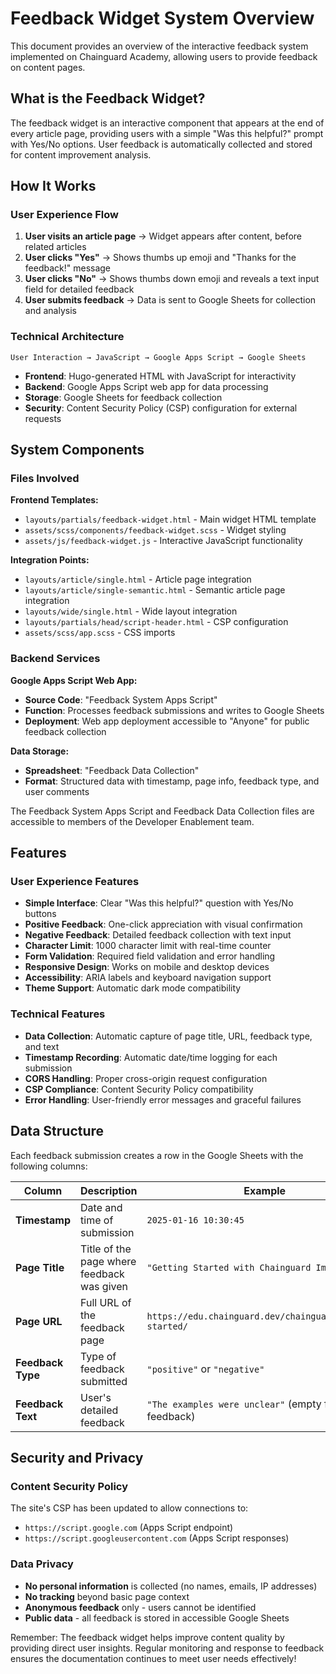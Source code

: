 # Feedback Widget System Overview

This document provides an overview of the interactive feedback system implemented on Chainguard Academy, allowing users to provide feedback on content pages.

## What is the Feedback Widget?

The feedback widget is an interactive component that appears at the end of every article page, providing users with a simple "Was this helpful?" prompt with Yes/No options. User feedback is automatically collected and stored for content improvement analysis.

## How It Works

### User Experience Flow

1. **User visits an article page** → Widget appears after content, before related articles
2. **User clicks "Yes"** → Shows thumbs up emoji and "Thanks for the feedback!" message
3. **User clicks "No"** → Shows thumbs down emoji and reveals a text input field for detailed feedback
4. **User submits feedback** → Data is sent to Google Sheets for collection and analysis

### Technical Architecture

```text
User Interaction → JavaScript → Google Apps Script → Google Sheets
```

- **Frontend**: Hugo-generated HTML with JavaScript for interactivity
- **Backend**: Google Apps Script web app for data processing  
- **Storage**: Google Sheets for feedback collection
- **Security**: Content Security Policy (CSP) configuration for external requests

## System Components

### Files Involved

**Frontend Templates:**
- `layouts/partials/feedback-widget.html` - Main widget HTML template
- `assets/scss/components/feedback-widget.scss` - Widget styling
- `assets/js/feedback-widget.js` - Interactive JavaScript functionality

**Integration Points:**
- `layouts/article/single.html` - Article page integration
- `layouts/article/single-semantic.html` - Semantic article page integration
- `layouts/wide/single.html` - Wide layout integration
- `layouts/partials/head/script-header.html` - CSP configuration
- `assets/scss/app.scss` - CSS imports

### Backend Services

**Google Apps Script Web App:**
- **Source Code**: "Feedback System Apps Script"
- **Function**: Processes feedback submissions and writes to Google Sheets
- **Deployment**: Web app deployment accessible to "Anyone" for public feedback collection

**Data Storage:**
- **Spreadsheet**: "Feedback Data Collection"
- **Format**: Structured data with timestamp, page info, feedback type, and user comments

The Feedback System Apps Script and Feedback Data Collection files are accessible to members of the Developer Enablement team.


## Features

### User Experience Features
- **Simple Interface**: Clear "Was this helpful?" question with Yes/No buttons
- **Positive Feedback**: One-click appreciation with visual confirmation
- **Negative Feedback**: Detailed feedback collection with text input
- **Character Limit**: 1000 character limit with real-time counter
- **Form Validation**: Required field validation and error handling
- **Responsive Design**: Works on mobile and desktop devices
- **Accessibility**: ARIA labels and keyboard navigation support
- **Theme Support**: Automatic dark mode compatibility

### Technical Features
- **Data Collection**: Automatic capture of page title, URL, feedback type, and text
- **Timestamp Recording**: Automatic date/time logging for each submission
- **CORS Handling**: Proper cross-origin request configuration
- **CSP Compliance**: Content Security Policy compatibility
- **Error Handling**: User-friendly error messages and graceful failures

## Data Structure

Each feedback submission creates a row in the Google Sheets with the following columns:

| Column | Description | Example |
|--------|-------------|---------|
| **Timestamp** | Date and time of submission | `2025-01-16 10:30:45` |
| **Page Title** | Title of the page where feedback was given | `"Getting Started with Chainguard Images"` |
| **Page URL** | Full URL of the feedback page | `https://edu.chainguard.dev/chainguard/getting-started/` |
| **Feedback Type** | Type of feedback submitted | `"positive"` or `"negative"` |
| **Feedback Text** | User's detailed feedback | `"The examples were unclear"` (empty for positive feedback) |

## Security and Privacy

### Content Security Policy
The site's CSP has been updated to allow connections to:
- `https://script.google.com` (Apps Script endpoint)
- `https://script.googleusercontent.com` (Apps Script responses)

### Data Privacy
- **No personal information** is collected (no names, emails, IP addresses)
- **No tracking** beyond basic page context
- **Anonymous feedback** only - users cannot be identified
- **Public data** - all feedback is stored in accessible Google Sheets


Remember: The feedback widget helps improve content quality by providing direct user insights. Regular monitoring and response to feedback ensures the documentation continues to meet user needs effectively!
